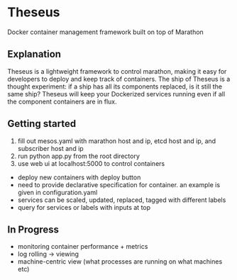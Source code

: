Theseus
=======

Docker container management framework built on top of Marathon

## Explanation
Theseus is a lightweight framework to control marathon, making it easy for developers to deploy and keep track of containers.
The ship of Theseus is a thought experiment: if a ship has all its components replaced, is it still the same ship? Theseus will keep your Dockerized services running even if all the component containers are in flux.

## Getting started
1. fill out mesos.yaml with marathon host and ip, etcd host and ip, and subscriber host and ip
2. run python app.py from the root directory
3. use web ui at localhost:5000 to control containers
  * deploy new containers with deploy button 
  * need to provide declarative specification for container. an example is given in configuration.yaml
  * services can be scaled, updated, replaced, tagged with different labels
  * query for services or labels with inputs at top

## In Progress
* monitoring container performance + metrics
* log rolling -> viewing
* machine-centric view (what processes are running on what machines etc)
